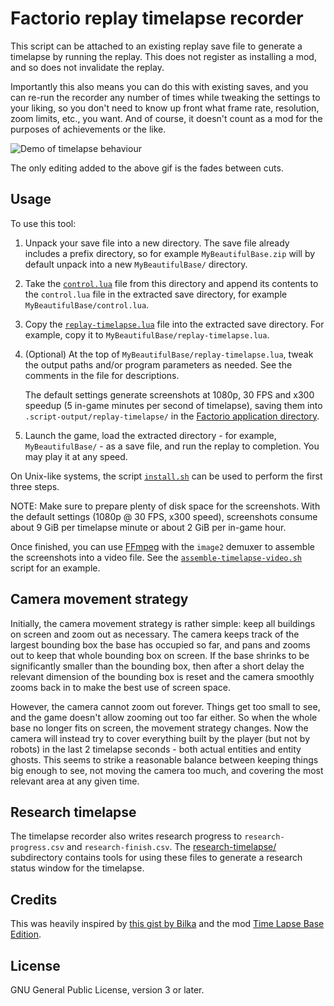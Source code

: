 # Factorio replay timelapse recorder

This script can be attached to an existing replay save file to generate a timelapse by running the replay.
This does not register as installing a mod, and so does not invalidate the replay.

Importantly this also means you can do this with existing saves,
and you can re-run the recorder any number of times while tweaking the settings to your liking,
so you don't need to know up front what frame rate, resolution, zoom limits, etc., you want.
And of course, it doesn't count as a mod for the purposes of achievements or the like.

![Demo of timelapse behaviour](demo.gif)

The only editing added to the above gif is the fades between cuts.


## Usage

To use this tool:

 1. Unpack your save file into a new directory.
    The save file already includes a prefix directory,
    so for example `MyBeautifulBase.zip` will by default unpack into a new `MyBeautifulBase/` directory.

 2. Take the [`control.lua`](./control.lua) file from this directory
    and append its contents to the `control.lua` file in the extracted save directory,
    for example `MyBeautifulBase/control.lua`.

 3. Copy the [`replay-timelapse.lua`](./replay-timelapse.lua) file into the extracted save directory.
    For example, copy it to `MyBeautifulBase/replay-timelapse.lua`.

 4. (Optional) At the top of `MyBeautifulBase/replay-timelapse.lua`,
    tweak the output paths and/or program parameters as needed.
    See the comments in the file for descriptions.

    The default settings generate screenshots at 1080p, 30 FPS and x300 speedup
    (5 in-game minutes per second of timelapse),
    saving them into `.script-output/replay-timelapse/` in the [Factorio application directory][appdir].

 5. Launch the game, load the extracted directory - for example, `MyBeautifulBase/` - as a save file,
    and run the replay to completion.
    You may play it at any speed.

On Unix-like systems, the script [`install.sh`](./install.sh) can be used to perform the first three steps.

NOTE: Make sure to prepare plenty of disk space for the screenshots.
With the default settings (1080p @ 30 FPS, x300 speed),
screenshots consume about 9 GiB per timelapse minute or about 2 GiB per in-game hour.

Once finished, you can use [FFmpeg][ffmpeg] with the `image2` demuxer to assemble the screenshots into a video file.
See the [`assemble-timelapse-video.sh`](./assemble-timelapse-video.sh) script for an example.


## Camera movement strategy

Initially, the camera movement strategy is rather simple:
keep all buildings on screen and zoom out as necessary.
The camera keeps track of the largest bounding box the base has occupied so far,
and pans and zooms out to keep that whole bounding box on screen.
If the base shrinks to be significantly smaller than the bounding box,
then after a short delay the relevant dimension of the bounding box is reset
and the camera smoothly zooms back in to make the best use of screen space.

However, the camera cannot zoom out forever.
Things get too small to see, and the game doesn't allow zooming out too far either.
So when the whole base no longer fits on screen, the movement strategy changes.
Now the camera will instead try to cover everything built by the player
(but not by robots) in the last 2 timelapse seconds - both actual entities and entity ghosts.
This seems to strike a reasonable balance between keeping things big enough to see,
not moving the camera too much, and covering the most relevant area at any given time.


## Research timelapse

The timelapse recorder also writes research progress
to `research-progress.csv` and `research-finish.csv`.
The [research-timelapse/](./research-timelapse) subdirectory contains tools
for using these files to generate a research status window for the timelapse.


## Credits

This was heavily inspired by [this gist by Bilka][bilka] and the mod [Time Lapse Base Edition][tlbe].


## License

GNU General Public License, version 3 or later.


[appdir]: https://wiki.factorio.com/Application_directory
[bilka]: https://gist.github.com/Bilka2/579ec217ec38e055328e4a23f2fd71a3
[ffmpeg]: https://www.ffmpeg.org/
[tlbe]: https://github.com/veger/TLBE
